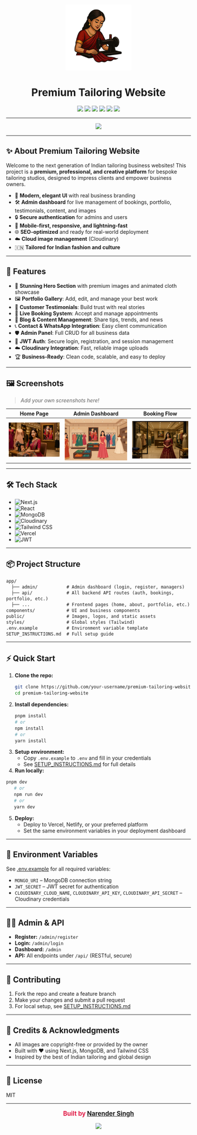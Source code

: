 <p align="center">
  <img src="public/logo1.png" alt="Premium Tailoring Logo" width="180" />
</p>

<h1 align="center">Premium Tailoring Website</h1>

<p align="center">
  <img src="https://img.shields.io/github/workflow/status/your-username/premium-tailoring-website/CI?label=Build&style=for-the-badge&logo=github" />
  <img src="https://img.shields.io/github/license/your-username/premium-tailoring-website?style=for-the-badge&logo=open-source-initiative" />
  <img src="https://img.shields.io/github/stars/your-username/premium-tailoring-website?style=for-the-badge&logo=star" />
  <img src="https://img.shields.io/github/issues/your-username/premium-tailoring-website?style=for-the-badge&logo=github" />
  <img src="https://img.shields.io/github/pulls/your-username/premium-tailoring-website?style=for-the-badge&logo=github" />
  <img src="https://img.shields.io/badge/Deployed-Vercel-000?style=for-the-badge&logo=vercel" />
</p>

---

<div align="center">
  <img src="https://readme-typing-svg.demolab.com?font=Fira+Code&size=28&pause=1000&color=E11D48&center=true&vCenter=true&width=700&lines=Premium+Tailoring+for+Modern+India;Business-Ready+Admin+Dashboard;Live+Bookings+%7C+Portfolio+%7C+Testimonials;Built+for+Growth+and+Creativity"/>
</div>

---

## ✨ About Premium Tailoring Website

Welcome to the next generation of Indian tailoring business websites! This project is a **premium, professional, and creative platform** for bespoke tailoring studios, designed to impress clients and empower business owners.

- 🧵 **Modern, elegant UI** with real business branding
- 🛠️ **Admin dashboard** for live management of bookings, portfolio, testimonials, content, and images
- 🔒 **Secure authentication** for admins and users
- 📱 **Mobile-first, responsive, and lightning-fast**
- 🌐 **SEO-optimized** and ready for real-world deployment
- ☁️ **Cloud image management** (Cloudinary)
- 🇮🇳 **Tailored for Indian fashion and culture**

---

## 🚀 Features

- 🎨 **Stunning Hero Section** with premium images and animated cloth showcase
- 🖼️ **Portfolio Gallery**: Add, edit, and manage your best work
- 💬 **Customer Testimonials**: Build trust with real stories
- 📅 **Live Booking System**: Accept and manage appointments
- 📝 **Blog & Content Management**: Share tips, trends, and news
- 📞 **Contact & WhatsApp Integration**: Easy client communication
- 🛡️ **Admin Panel**: Full CRUD for all business data
- 🔐 **JWT Auth**: Secure login, registration, and session management
- ☁️ **Cloudinary Integration**: Fast, reliable image uploads
- 🏆 **Business-Ready**: Clean code, scalable, and easy to deploy

---

## 🖼️ Screenshots

> _Add your own screenshots here!_

| Home Page | Admin Dashboard | Booking Flow |
|-----------|----------------|-------------|
| ![](public/hero1.png) | ![](public/hero2.png) | ![](public/hero3.png) |

---

## 🛠️ Tech Stack

- ![Next.js](https://img.shields.io/badge/Next.js-000?logo=nextdotjs&logoColor=white)
- ![React](https://img.shields.io/badge/React-20232A?logo=react&logoColor=61DAFB)
- ![MongoDB](https://img.shields.io/badge/MongoDB-4EA94B?logo=mongodb&logoColor=white)
- ![Cloudinary](https://img.shields.io/badge/Cloudinary-3448C5?logo=cloudinary&logoColor=white)
- ![Tailwind CSS](https://img.shields.io/badge/Tailwind_CSS-38B2AC?logo=tailwindcss&logoColor=white)
- ![Vercel](https://img.shields.io/badge/Vercel-000?logo=vercel&logoColor=white)
- ![JWT](https://img.shields.io/badge/JWT-000?logo=jsonwebtokens&logoColor=white)

---

## 📦 Project Structure

```
app/
  ├── admin/           # Admin dashboard (login, register, managers)
  ├── api/             # All backend API routes (auth, bookings, portfolio, etc.)
  ├── ...              # Frontend pages (home, about, portfolio, etc.)
components/            # UI and business components
public/                # Images, logos, and static assets
styles/                # Global styles (Tailwind)
.env.example           # Environment variable template
SETUP_INSTRUCTIONS.md  # Full setup guide
```

---

## ⚡ Quick Start

1. **Clone the repo:**
    ```bash
    git clone https://github.com/your-username/premium-tailoring-website.git
    cd premium-tailoring-website
    ```
2. **Install dependencies:**
    ```bash
    pnpm install
   # or
   npm install
   # or
   yarn install
   ```
3. **Setup environment:**
   - Copy `.env.example` to `.env` and fill in your credentials
   - See [SETUP_INSTRUCTIONS.md](./SETUP_INSTRUCTIONS.md) for full details
4. **Run locally:**
```bash
pnpm dev
   # or
   npm run dev
   # or
   yarn dev
   ```
5. **Deploy:**
   - Deploy to Vercel, Netlify, or your preferred platform
   - Set the same environment variables in your deployment dashboard

---

## 🔑 Environment Variables

See [.env.example](./.env.example) for all required variables:
- `MONGO_URI` – MongoDB connection string
- `JWT_SECRET` – JWT secret for authentication
- `CLOUDINARY_CLOUD_NAME`, `CLOUDINARY_API_KEY`, `CLOUDINARY_API_SECRET` – Cloudinary credentials

---

## 👩‍💻 Admin & API

- **Register:** `/admin/register`
- **Login:** `/admin/login`
- **Dashboard:** `/admin`
- **API:** All endpoints under `/api/` (RESTful, secure)

---

## 🤝 Contributing

1. Fork the repo and create a feature branch
2. Make your changes and submit a pull request
3. For local setup, see [SETUP_INSTRUCTIONS.md](./SETUP_INSTRUCTIONS.md)

---

## 🙏 Credits & Acknowledgments

- All images are copyright-free or provided by the owner
- Built with ❤️ using Next.js, MongoDB, and Tailwind CSS
- Inspired by the best of Indian tailoring and global design

---

## 📝 License

MIT

---

<p align="center" style="font-size: 1.2em; font-weight: bold; color: #e11d48;">
  Built by <a href="https://www.linkedin.com/in/narender-singh-1b1b1b1b/" target="_blank">Narender Singh</a>
</p>

<p align="center">
  <img src="https://readme-typing-svg.demolab.com?font=Fira+Code&size=24&pause=1000&color=E11D48&center=true&vCenter=true&width=600&lines=Premium+Tailoring+for+the+Next+Generation!"/>
</p> 